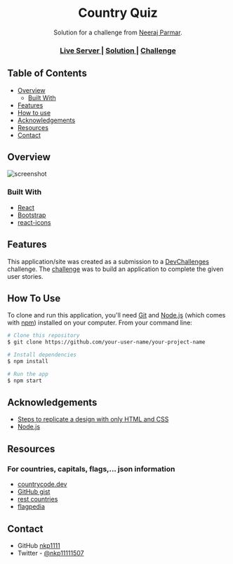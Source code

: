 <h1 align="center">Country Quiz</h1>

<div align="center">
   Solution for a challenge from  <a href="http://devchallenges.io" target="_blank">Neeraj Parmar</a>.
</div>

<div align="center">
  <h3>
    <a href="https://{your-demo-link.your-domain}">
      Live Server
    </a>
    <span> | </span>
    <a href="https://{your-url-to-the-solution}">
      Solution
    </a>
    <span> | </span>
    <a href="https://devchallenges.io/challenges/Bu3G2irnaXmfwQ8sZkw8">
      Challenge
    </a>
  </h3>
</div>

## Table of Contents

- [Overview](#overview)
  - [Built With](#built-with)
- [Features](#features)
- [How to use](#how-to-use)
- [Acknowledgements](#acknowledgements)
- [Resources](#resources)
- [Contact](#contact)

## Overview

![screenshot](https://user-images.githubusercontent.com/16707738/92399059-5716eb00-f132-11ea-8b14-bcacdc8ec97b.png)

### Built With

- [React](https://reactjs.org/)
- [Bootstrap](https://getbootstrap.com/)
- [react-icons](https://react-icons.github.io/react-icons/)

## Features

This application/site was created as a submission to a [DevChallenges](https://devchallenges.io/challenges) challenge. The [challenge](https://devchallenges.io/challenges/Bu3G2irnaXmfwQ8sZkw8) was to build an application to complete the given user stories.

## How To Use

To clone and run this application, you'll need [Git](https://git-scm.com) and [Node.js](https://nodejs.org/en/download/) (which comes with [npm](http://npmjs.com)) installed on your computer. From your command line:

```bash
# Clone this repository
$ git clone https://github.com/your-user-name/your-project-name

# Install dependencies
$ npm install

# Run the app
$ npm start
```

## Acknowledgements

- [Steps to replicate a design with only HTML and CSS](https://devchallenges-blogs.web.app/how-to-replicate-design/)
- [Node.js](https://nodejs.org/)

## Resources

### For countries, capitals, flags,... json information

- [countrycode.dev](https://countrycode.dev/)
- [GitHub gist](https://gist.github.com/amitjambusaria/b9adebcb4f256eae3dfa64dc9f1cc2ef)
- [rest countries](https://restcountries.com/v3.1/all?fields=name,flags,capital,currency,)
- [flagpedia](https://flagpedia.net/download/api)

## Contact

- GitHub [nkp1111](https://github.com/nkp1111)
- Twitter - [@nkp11111507](https://twitter.com/nkp11111507)
